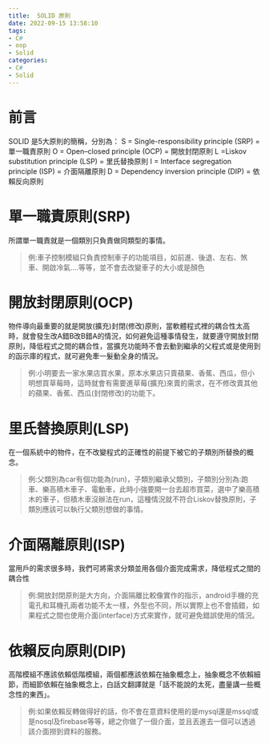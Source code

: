 ```yaml
---
title:  SOLID 原則
date: 2022-09-15 13:58:10
tags: 
- C#
- oop
- Solid
categories: 
- C#
- Solid
---
```


# 前言
SOLID 是5大原則的簡稱，分別為：
S = Single-responsibility principle (SRP) = 單一職責原則
O = Open–closed principle (OCP) = 開放封閉原則
L =Liskov substitution principle (LSP) = 里氏替換原則
I = Interface segregation principle (ISP) = 介面隔離原則
D = Dependency inversion principle (DIP) = 依賴反向原則

<!--more-->
# 單一職責原則(SRP)
所謂單一職責就是一個類別只負責做同類型的事情。

>例:車子控制模組只負責控制車子的功能項目，如前進、後退、左右、煞車、開啟冷氣....等等，並不會去改變車子的大小或是顏色

# 開放封閉原則(OCP)
物件導向最重要的就是開放(擴充)封閉(修改)原則，當軟體程式裡的耦合性太高時，就會發生改A錯B改B錯A的情況，如何避免這種事情發生，就要遵守開放封閉原則，降低程式之間的耦合性，當擴充功能時不會去動到繼承的父程式或是使用到的函示庫的程式，就可避免牽一髮動全身的情況。

>例:小明要去一家水果店買水果，原本水果店只賣蘋果、香蕉、西瓜，但小明想買草莓時，這時就會有需要進草莓(擴充)來賣的需求，在不修改賣其他的蘋果、香蕉、西瓜(封閉修改)的功能下。

# 里氏替換原則(LSP) 
在一個系統中的物件，在不改變程式的正確性的前提下被它的子類別所替換的概念。

>例:父類別為car有個功能為(run)，子類別繼承父類別，子類別分別為:跑車、樂高積木車子、電動車，此時小強要開一台去超市買菜，選中了樂高積木的車子，但積木車沒辦法在run，這種情況就不符合Liskov替換原則，子類別應該可以執行父類別想做的事情。

# 介面隔離原則(ISP)
當用戶的需求很多時，我們可將需求分類並用各個介面完成需求，降低程式之間的耦合性

>例:開放封閉原則是大方向，介面隔離比較像實作的指示，android手機的充電孔和耳機孔兩者功能不太一樣，外型也不同，所以實際上也不會插錯，如果程式之間也使用介面(interface)方式來實作，就可避免錯誤使用的情況。


# 依賴反向原則(DIP)
高階模組不應該依賴低階模組，兩個都應該依賴在抽象概念上，抽象概念不依賴細節，而細節依賴在抽象概念上，白話文翻譯就是「話不能說的太死，盡量講一些概念性的東西」。

>例:如果依賴反轉做得好的話，你不會在意資料使用的是mysql還是mssql或是nosql及firebase等等，總之你做了一個介面，並且丟進去一個可以透過該介面撈到資料的服務。